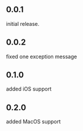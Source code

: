 ## 0.0.1
initial release.

## 0.0.2
fixed one exception message

## 0.1.0
added iOS support

## 0.2.0
added MacOS support